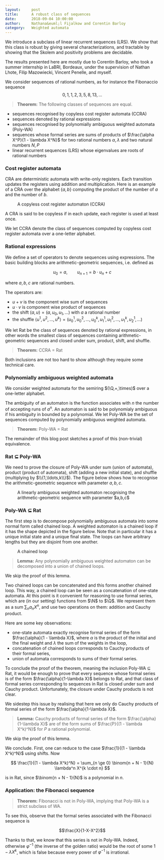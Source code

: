 ```yaml
---
layout:     post
title:      A robust class of sequences 
date:       2018-09-04 10:00:00
author:     Nathana&euml;l Fijalkow and Corentin Barloy
category:   Weighted automata
---
```


<script type="text/x-mathjax-config">
MathJax.Hub.Config({
  TeX: {
    Macros: {
      N: "{\\mathbb{N}}",
      M: "{\\mathcal{M}}",
      Q: "{\\mathbb{Q}}",
      Ninfty: "{\\mathbb{N}_{\\infty}}",
      A: "{\\mathcal{A}}",
    }
  }
});
</script>

<p class="intro"><span class="dropcap">W</span>e introduce a subclass of linear recurrent sequences (LRS).
We show that this class is robust by giving several characterizations, and tractable by showing that the Skolem and positivity problems are decidable.
</p>

The results presented here are mostly due to Corentin Barloy, who took a summer internship in LaBRI, Bordeaux, 
under the supervision of Nathan Lhote, Filip Mazowiecki, Vincent Penelle, and myself.

We consider sequences of rational numbers, as for instance the Fibonaccio sequence
$$
0,1,1,2,3,5,8,13,\ldots
$$

> **Theorem:**
The following classes of sequences are equal.
* sequences recognised by copyless cost register automata (CCRA)
* sequences denoted by rational expressions
* sequences recognised by polynomially ambiguous weighted automata (Poly-WA)
* sequences whose formal series are sums of products of $\frac{\alpha X^P}{1 - \lambda X^N}$ for two rational numbers $\alpha,\lambda$ and two natural numbers $N,P$
* linear recurrent sequences (LRS) whose eigenvalues are roots of rational numbers

<!--
* sequences counting the number of solutions of Diophantine equations
-->

### Cost register automata

CRA are deterministic automata with write-only registers. 
Each transition updates the registers using addition and multiplication.
Here is an example of a CRA over the alphabet $\{a,b\}$ computing the product of the number of $a$ and the number of $b$.
<figure>
	<img src="{{ '/images/CCRA.png' | prepend: site.baseurl }}" alt=""> 
	<figcaption>A copyless cost register automaton (CCRA)</figcaption>
</figure>

A CRA is said to be copyless if in each update, each register is used at least once. 

We let CCRA denote the class of sequences computed by copyless cost register automata over a one-letter alphabet.

### Rational expressions

We define a set of operators to denote sequences using expressions.
The basic building blocks are arithmetic-geometric sequences, i.e. defined as

$$u_0 = a,\qquad u_{n+1} = b \cdot u_n + c$$

where $a,b,c$ are rational numbers.

The operators are:
* $u + v$ is the component wise sum of sequences
* $u \cdot v$ is component wise product of sequences
* the shift $(a,u) = (a,u_0,u_1,\ldots)$ with $a$ a rational number
* the shuffle $\langle u^1,u^2,\ldots,u^k \rangle = (u^1_0,u^2_0,\ldots,u^k_0,u^1_1,u^2_1,\ldots,u^k_1,u^1_2,\ldots)$ 

We let Rat be the class of sequences denoted by rational expressions,
in other words the smallest class of sequences containing arithmetic-geometric sequences and closed under sum, product, shift, and shuffle.

> **Theorem:**
CCRA = Rat

Both inclusions are not too hard to show although they require some technical care.

### Polynomially ambiguous weighted automata

We consider weighted automata for the semiring $(\Q,+,\times)$ over a one-letter alphabet.

The ambiguity of an automaton is the function associates with $n$ the number of accepting runs of $a^n$. 
An automaton is said to be polynomialy ambiguous if his ambiguity in bounded by a polynomial. 
We let Poly-WA be the set of sequences computed by polynomially ambiguous weighted automata.

> **Theorem:**
Poly-WA = Rat

The remainder of this blog post sketches a proof of this (non-trivial) equivalence.

### Rat $\subseteq$ Poly-WA

We need to prove the closure of Poly-WA under sum (union of automata), product (product of automata), shift (adding a new initial state), and shuffle (multiplying by $\\{1,\ldots,k\\}$).
The figure below shows how to recognise the arithmetic-geometric sequence with parameter $a,b,c$.

<figure>
	<img src="{{ '/images/arithmetic-geometric.png' | prepend: site.baseurl }}" alt=""> 
	<figcaption>A linearly ambiguous weighted automaton recognising the arithmetic-geometric sequence with parameter $a,b,c$</figcaption>
</figure>

### Poly-WA $\subseteq$ Rat

The first step is to decompose polynomially ambiguous automata into some normal form called chained loop.
A weighted automaton is a chained loop if it has the shape depicted in the figure below.
Note that in particular it has a unique initial state and a unique final state.
The loops can have arbitrary lengths but they are disjoint from one another.

<figure>
	<img src="{{ '/images/poly-WA.png' | prepend: site.baseurl }}" alt=""> 
	<figcaption>A chained loop</figcaption>
</figure>

> **Lemma:**
Any polynomially ambiguous weighted automaton can be decomposed into a union of chained loops.

We skip the proof of this lemma.

Two chained loops can be concatenated and this forms another chained loop.
This way, a chained loop can be seen as a concatenation of one-state automata.
At this point is it convenient for reasoning to use formal series, which are (in our setting) functions from $\N$ to $\Q$. 
We represent them as a sum $\sum_n a_n X^n$, and use two operations on them: addition and Cauchy product.

Here are some key observations:
* one-state automata exactly recognise formal series of the form $\frac{\alpha}{1 - \lambda X}$, 
where $\alpha$ is the product of the initial and the final weight and $\lambda$ the sum of the weights in the loop,
* concatenation of chained loops corresponds to Cauchy products of their formal series,
* union of automata corresponds to sums of their formal series.

To conclude the proof of the theorem, meaning the inclusion Poly-WA $\subseteq$ Rat, 
it would be enough to prove that every sequence whose formal series is of the form $\frac{\alpha}{1-\lambda X}$ belongs to Rat,
and that class of formal series corresponding to sequences in Rat is closed under sum and Cauchy product.
Unfortunately, the closure under Cauchy products is not clear.

We sidestep this issue by realising that here we only do Cauchy products of formal series of the form $\frac{\alpha}{1-\lambda X}$.

> **Lemma:**
Cauchy products of formal series of the form $\frac{\alpha}{1-\lambda X}$ are of the form sums of $\frac{P}{(1 - \lambda X^k)^N}$ for $P$ a rational polynomial.

We skip the proof of this lemma.

We conclude.
First, one can reduce to the case $\frac{1}{(1 - \lambda X^k)^N}$ using shifts.
Now

$$
\frac{1}{(1 - \lambda X^k)^N} = \sum_{n \ge 0} \binom{n + N - 1}{N} \lambda^n X^{k \cdot n}
$$

is in Rat, since $\binom{n + N - 1}{N}$ is a polynomial in $n$.

### Application: the Fibonacci sequence

> **Theorem:**
Fibonacci is not in Poly-WA, implying that Poly-WA is a strict subclass of WA.

To see this, observe that the formal series associated with the Fibonacci sequence is

$$\frac{X}{1-X-X^2}$$

Thanks to that, we know that this series is not in Poly-WA. 
Indeed, otherwise $\varphi^{-1}$ (the inverse of the golden ratio) would be the root of some $1 - \lambda X^k$, 
which is false because every power of $\varphi^{-1}$ is irrational.

